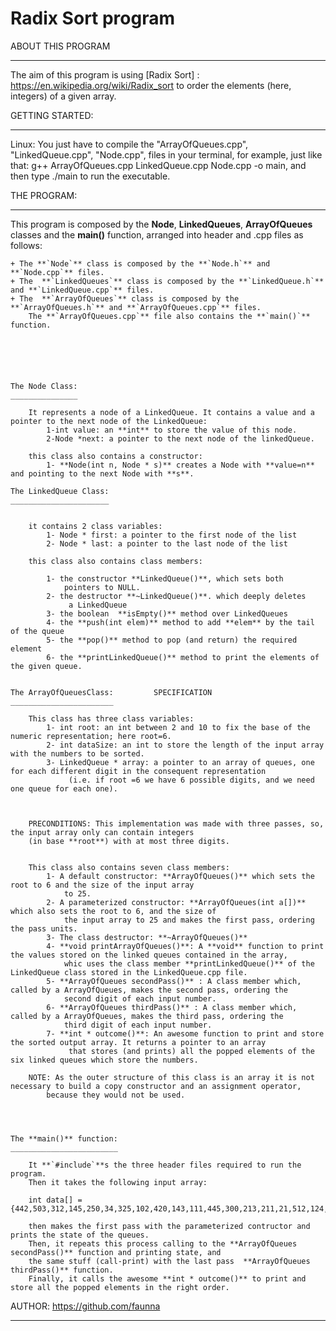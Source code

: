 # Radix Sort program

ABOUT THIS PROGRAM
__________________

The aim of this program is using [Radix Sort] : https://en.wikipedia.org/wiki/Radix_sort to order the elements 
(here, integers) of a given array. 



GETTING STARTED:
________________

Linux: You just have to compile the "ArrayOfQueues.cpp", "LinkedQueue.cpp", "Node.cpp",  files in your terminal,
for example, just like that: g++ ArrayOfQueues.cpp LinkedQueue.cpp Node.cpp -o main, and then type ./main to run the executable.



THE PROGRAM:
____________

This program is composed by the **Node**, **LinkedQueues**, **ArrayOfQueues** classes and the **main()** function, arranged
into header and .cpp files as follows:
	
	+ The **`Node`** class is composed by the **`Node.h`** and **`Node.cpp`** files.
	+ The  **`LinkedQueues`** class is composed by the **`LinkedQueue.h`** and **`LinkedQueue.cpp`** files.
	+ The  **`ArrayOfQueues`** class is composed by the **`ArrayOfQueues.h`** and **`ArrayOfQueues.cpp`** files.
		The **`ArrayOfQueues.cpp`** file also contains the **`main()`** function.






	The Node Class:
	_______________

		It represents a node of a LinkedQueue. It contains a value and a pointer to the next node of the LinkedQueue:
			1-int value: an **int** to store the value of this node.
			2-Node *next: a pointer to the next node of the linkedQueue.
	
		this class also contains a constructor:
			1- **Node(int n, Node * s)** creates a Node with **value=n** and pointing to the next Node with **s**.

	The LinkedQueue Class:
	______________________


		it contains 2 class variables:
			1- Node * first: a pointer to the first node of the list
			2- Node * last: a pointer to the last node of the list
		
		this class also contains class members:
			
			1- the constructor **LinkedQueue()**, which sets both 
				pointers to NULL.
			2- the destructor **~LinkedQueue()**. which deeply deletes
				 a LinkedQueue
			3- the boolean  **isEmpty()** method over LinkedQueues
			4- the **push(int elem)** method to add **elem** by the tail of the queue
			5- the **pop()** method to pop (and return) the required element
			6- the **printLinkedQueue()** method to print the elements of the given queue.


	The ArrayOfQueuesClass:			SPECIFICATION
	_______________________

		This class has three class variables:
			1- int root: an int between 2 and 10 to fix the base of the numeric representation; here root=6.
			2- int dataSize: an int to store the length of the input array with the numbers to be sorted.
			3- LinkedQueue * array: a pointer to an array of queues, one for each different digit in the consequent representation
				 (i.e. if root =6 we have 6 possible digits, and we need one queue for each one).


		
		PRECONDITIONS: This implementation was made with three passes, so, the input array only can contain integers
		(in base **root**) with at most three digits.

		
		This class also contains seven class members:
			1- A default constructor: **ArrayOfQueues()** which sets the root to 6 and the size of the input array
				to 25.
			2- A parameterized constructor: **ArrayOfQueues(int a[])** which also sets the root to 6, and the size of
				the input array to 25 and makes the first pass, ordering the pass units.
			3- The class destructor: **~ArrayOfQueues()**
			4- **void printArrayOfQueues()**: A **void** function to print the values stored on the linked queues contained in the array,
				whic uses the class member **printLinkedQueue()** of the LinkedQueue class stored in the LinkedQueue.cpp file.
			5- **ArrayOfQueues secondPass()** : A class member which, called by a ArrayOfQueues, makes the second pass, ordering the
				second digit of each input number.
			6- **ArrayOfQueues thirdPass()** : A class member which, called by a ArrayOfQueues, makes the third pass, ordering the
				third digit of each input number.
			7- **int * outcome()**: An awesome function to print and store the sorted output array. It returns a pointer to an array
				 that stores (and prints) all the popped elements of the six linked queues which store the numbers.

		NOTE: As the outer structure of this class is an array it is not necessary to build a copy constructor and an assignment operator,
			because they would not be used.

		


	The **main()** function:
	________________________

		It **`#include`**s the three header files required to run the program.
		Then it takes the following input array:

		int data[] = {442,503,312,145,250,34,325,102,420,143,111,445,300,213,211,21,512,124,23,0,3,444,222,555,335};
		
		then makes the first pass with the parameterized contructor and prints the state of the queues.
		Then, it repeats this process calling to the **ArrayOfQueues secondPass()** function and printing state, and
		the same stuff (call-print) with the last pass  **ArrayOfQueues thirdPass()** function.
		Finally, it calls the awesome **int * outcome()** to print and store all the popped elements in the right order.




AUTHOR: https://github.com/faunna
___________________________________








